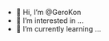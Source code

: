- 👋 Hi, I’m @GeroKon
- 👀 I’m interested in ...
- 🌱 I’m currently learning ...

<!---
GeroKon/GeroKon is a ✨ special ✨ repository because its `README.md` (this file) appears on your GitHub profile.
You can click the Preview link to take a look at your changes.
--->
